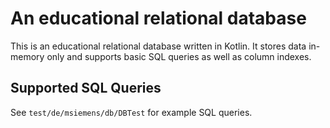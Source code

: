 # An educational relational database

This is an educational relational database written in Kotlin. It stores
data in-memory only and supports basic SQL queries as well as column
indexes.

## Supported SQL Queries

See `test/de/msiemens/db/DBTest` for example SQL queries.